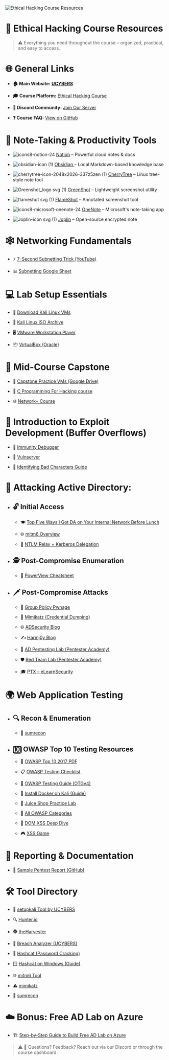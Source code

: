 
![Ethical Hacking Course Resources](https://github.com/user-attachments/assets/54ac602e-54df-4ac6-962f-de5d2f226e8b)


# 🚀 Ethical Hacking Course Resources
>  ⚠️ Everything you need throughout the course – organized, practical, and easy to access. 


# 🌐 General Links 

-   **🏠 Main Website:** [**UCYBERS**](https://ucybers.com/) 

-   **🎓 Course Platform:** [Ethical Hacking Course](https://academy.ucybers.com/p/ethical-hacking-course)

-   **💬 Discord Community:** [Join Our Server](https://discord.gg/yceYGPce6e)  

-   **❓ Course FAQ:**  [View on GitHub](https://github.com/Dark0x0x/Ethical-Hacking-Course-FAQ)

# 🧠 Note-Taking & Productivity Tools

 -  ![icons8-notion-24](https://github.com/user-attachments/assets/4ab5c66a-b09e-4e63-ad3f-8395782f771a)         [Notion](https://www.notion.com/)  – Powerful cloud notes & docs

 -  ![obsidian-icon (1)](https://github.com/user-attachments/assets/504271f0-b43b-4853-bd5d-307b8c08e9e3)  [Obsidian ](https://obsidian.md/) – Local Markdown-based knowledge base

 - ![cherrytree-icon-2048x2026-337z5zen (1)](https://github.com/user-attachments/assets/a30225ad-073f-4ff6-ad7e-0c4899a5285e) 
 [CherryTree](https://www.giuspen.com/cherrytree/) – Linux tree-style note tool

 -  ![Greenshot_logo svg (1)](https://github.com/user-attachments/assets/c3212c18-b309-40cf-a326-7b6e4059b4b6)
[GreenShot](https://getgreenshot.org/downloads/) – Lightweight screenshot utility

 -  ![flameshot svg (1)](https://github.com/user-attachments/assets/bfefcf67-2463-42a9-8fd4-5b6e93f065fe)
[FlameShot](https://github.com/lupoDharkael/flameshot) – Annotated screenshot tool

 -  ![icons8-microsoft-onenote-24](https://github.com/user-attachments/assets/3b19a05b-ba9a-4d5c-b237-f36e57ff8ad2)
[OneNote](https://products.office.com/en-us/onenote/digital-note-taking-app?rtc=1) – Microsoft's note-taking app

 -   ![Joplin-icon svg (1)](https://github.com/user-attachments/assets/bda71a62-f3d6-453c-b70c-d48586ce84df)
[Joplin](https://github.com/laurent22/joplin) – Open-source encrypted note

# 🕸️ Networking Fundamentals
 -   ⚡ [7-Second Subnetting Trick (YouTube)](https://www.youtube.com/watch?v=ZxAwQB8TZsM)

 -   📊 [Subnetting Google Sheet](https://docs.google.com/spreadsheets/d/1sr6DiM3jhuj6uFvMfKK8zQfGSj9a42IA/edit?usp=sharing&ouid=112290104721208373103&rtpof=true&sd=true)
# 💻 Lab Setup Essentials
 -  🐧 [Download Kali Linux VMs](https://www.offensive-security.com/kali-linux-vm-vmware-virtualbox-image-download/)
   
 -  📀 [Kali Linux ISO Archive](https://cdimage.kali.org/)
   
 -  🖥️ [VMware Workstation Player](https://www.vmware.com/products/workstation-player/workstation-player-evaluation.html)

 -  📦 [VirtualBox (Oracle)](https://www.virtualbox.org/wiki/Downloads)

# 📘 Mid-Course Capstone

-  💾 [Capstone Practice VMs (Google Drive)](https://drive.google.com/drive/folders/1w_xOhT-4RlCbMzoHdBsmXpqIGgUeVsEr?usp=drive_link)

-  🧠 [C Programming For Hacking course](https://academy.ucybers.com/p/c-programming-for-hacking)

-  🌐 [Network+ Course](https://academy.ucybers.com/p/network)

# 🐞 Introduction to Exploit Development (Buffer Overflows)

   -  🧪 [Immunity Debugger](https://www.immunityinc.com/products/debugger/
)
   -  🎯 [Vulnserver](http://www.thegreycorner.com/p/vulnserver.html)

   -  🧬 [Identifying Bad Characters Guide](https://www.ins1gn1a.com/identifying-bad-characters/)

# 🏢 Attacking Active Directory:
 - ## 🔓 Initial Access

      - 🍽️ [Top Five Ways I Got DA on Your Internal Network Before Lunch ](https://adam-toscher.medium.com/top-five-ways-i-got-domain-admin-on-your-internal-network-before-lunch-2018-edition-82259ab73aaa)

      - 🌐 [mitm6 Overview](https://blog.fox-it.com/2018/01/11/mitm6-compromising-ipv4-networks-via-ipv6/)

      - 🔁 [NTLM Relay + Kerberos Delegation](https://dirkjanm.io/worst-of-both-worlds-ntlm-relaying-and-kerberos-delegation/)

 - ## 🕵️ Post-Compromise Enumeration
      - 📜 [PowerView Cheatsheet](https://gist.github.com/HarmJ0y/184f9822b195c52dd50c379ed3117993)

 - ## 🗡️ Post-Compromise Attacks
      - 🔐 [Group Policy Pwnage](https://blog.rapid7.com/2016/07/27/pentesting-in-the-real-world-group-policy-pwnage/)

      - 🪪 [Mimikatz (Credential Dumping)](https://github.com/gentilkiwi/mimikatz)

      - 🌐 [ADSecurity Blog](https://adsecurity.org/) 

      - ✍️ [Harmj0y Blog](http://blog.harmj0y.net/)

      - 🧪 [AD Pentesting Lab (Pentester Academy)](https://www.pentesteracademy.com/activedirectorylab)

      - 🛡️ [Red Team Lab (Pentester Academy)](https://www.pentesteracademy.com/redteamlab)

      - 🎓 [PTX – eLearnSecurity](https://www.elearnsecurity.com/course/penetration_testing_extreme/)

# 🌍 Web Application Testing
- ## 🔍 Recon & Enumeration
  - 🧰 [sumrecon](https://github.com/thatonetester/sumrecon)

- ## 🔟 OWASP Top 10 Testing Resources
  
  - 📘 [OWASP Top 10 2017 PDF](https://owasp.org/www-pdf-archive/OWASP_Top_10-2017_%28en%29.pdf.pdf)
 
  - 📋 [OWASP Testing Checklist](https://github.com/tanprathan/OWASP-Testing-Checklist)
 
  - 📕 [OWASP Testing Guide (OTGv4)](https://owasp.org/www-pdf-archive/OTGv4.pdf)
 
  - 🐳 [Install Docker on Kali (Guide)](https://medium.com/@airman604/installing-docker-in-kali-linux-2017-1-fbaa4d1447fe)
 
  - 🍹 [Juice Shop Practice Lab](https://github.com/bkimminich/juice-shop) 
 
  - 🧩 [All OWASP Categories](https://owasp.org/www-project-top-ten/2017/) 
 
  - 🧠 [DOM XSS Deep Dive](https://www.scip.ch/en/?labs.20171214)
 
  - 🎮 [XSS Game](https://xss-game.appspot.com/)
 
 # 📄 Reporting & Documentation
  - 📝 [Sample Pentest Report (GitHub)](https://github.com/UCYBERS/UCYBERS-Sample-Pentest-Report)
  
 # 🛠️ Tool Directory
 
  - 🔧 [setupkali Tool by UCYBERS](https://github.com/UCYBERS/setupkali)
    
  - 🔍 [Hunter.io](https://hunter.io/)
    
  - 🕵️ [theHarvester](https://github.com/laramies/theHarvester)

  - 📂 [Breach Analyzer (UCYBERS)](https://github.com/UCYBERS/breach-analyzer)

  - 🔐 [Hashcat (Password Cracking)](https://github.com/hashcat/hashcat) 

  - 🪟 [Hashcat on Windows (Guide)](https://www.erobber.in/2017/04/hashcat-for-windows.html)
 
  - 🌐 [mitm6 Tool](https://github.com/fox-it/mitm6)
 
  - ⚠️ [mimikatz](https://github.com/gentilkiwi/mimikatz)
 
  - 🧰 [sumrecon](https://github.com/thatonetester/sumrecon) 

 # ☁️ Bonus: Free AD Lab on Azure
  - 🏗️ [Step-by-Step Guide to Build Free AD Lab on Azure](https://medium.com/@kamran.bilgrami/ethical-hacking-lessons-building-free-active-directory-lab-in-azure-6c67a7eddd7f)
    

> ⚠️ 💬 Questions? Feedback? Reach out via our Discord or through the course dashboard.
